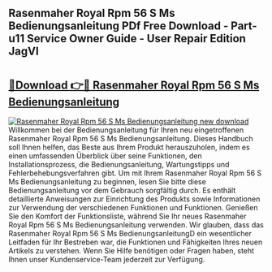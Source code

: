 ## Rasenmaher Royal Rpm 56 S Ms Bedienungsanleitung PDf Free Download - Part-u11 Service Owner Guide - User Repair Edition JagVI

# <h2><a href="http://df0u6m.blite.top/?on=Rasenmaher+Royal+Rpm+56+S+Ms+Bedienungsanleitung">🔗Download 👉🔴 Rasenmaher Royal Rpm 56 S Ms Bedienungsanleitung</a></h2>

[![Rasenmaher Royal Rpm 56 S Ms Bedienungsanleitung new download](https://i.imgur.com/lujVjoI.png)](http://df0u6m.blite.top/?on=Rasenmaher+Royal+Rpm+56+S+Ms+Bedienungsanleitung)
Willkommen bei der Bedienungsanleitung für Ihren neu eingetroffenen Rasenmaher Royal Rpm 56 S Ms Bedienungsanleitung. Dieses Handbuch soll Ihnen helfen, das Beste aus Ihrem Produkt herauszuholen, indem es einen umfassenden Überblick über seine Funktionen, den Installationsprozess, die Bedienungsanleitung, Wartungstipps und Fehlerbehebungsverfahren gibt. Um mit Ihrem Rasenmaher Royal Rpm 56 S Ms Bedienungsanleitung zu beginnen, lesen Sie bitte diese Bedienungsanleitung vor dem Gebrauch sorgfältig durch. Es enthält detaillierte Anweisungen zur Einrichtung des Produkts sowie Informationen zur Verwendung der verschiedenen Funktionen und Funktionen. Genießen Sie den Komfort der Funktionsliste, während Sie Ihr neues Rasenmaher Royal Rpm 56 S Ms Bedienungsanleitung verwenden. Wir glauben, dass das Rasenmaher Royal Rpm 56 S Ms BedienungsanleitungD ein wesentlicher Leitfaden für Ihr Bestreben war, die Funktionen und Fähigkeiten Ihres neuen Artikels zu verstehen. Wenn Sie Hilfe benötigen oder Fragen haben, steht Ihnen unser Kundenservice-Team jederzeit zur Verfügung.
